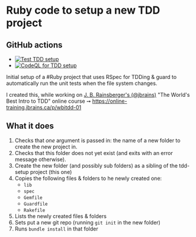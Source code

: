 # Ruby code to setup a new TDD project

## GitHub actions

* [![Test TDD setup](https://github.com/s2k/tdd-setup/actions/workflows/ruby_test.yml/badge.svg)](https://github.com/s2k/tdd-setup/actions/workflows/ruby_test.yml)
* [![CodeQL for TDD setup](https://github.com/s2k/tdd-setup/actions/workflows/codeql-analysis.yml/badge.svg)](https://github.com/s2k/tdd-setup/actions/workflows/codeql-analysis.yml)

Initial setup of a #Ruby project that uses RSpec for TDDing & guard to automatically run the unit tests when the file system changes.

I created this, while working on [J. B. Rainsberger's (@jbrains)](https://twitter.com/jbrains) "The World's Best Intro to TDD" online course ➙ https://online-training.jbrains.ca/p/wbitdd-01

## What it does

1. Checks that _one_ argument is passed in: the name of a new folder to create the new project in.
1. Checks that this folder does not yet exist (and exits with an error message otherwise).
1. Create the new folder (and possibly sub folders) as a sibling of the tdd-setup project (this one)
1. Copies the following files & folders to he newly created one:
   * `lib`
   * `spec`
   * `Gemfile`
   * `Guardfile`
   * `Rakefile`
1. Lists the newly created files & folders
1. Sets put a new git repo (running `git init` in the new folder)
1. Runs `bundle install` in that folder
